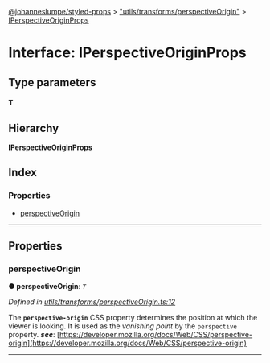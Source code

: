 [@johanneslumpe/styled-props](../README.md) > ["utils/transforms/perspectiveOrigin"](../modules/_utils_transforms_perspectiveorigin_.md) > [IPerspectiveOriginProps](../interfaces/_utils_transforms_perspectiveorigin_.iperspectiveoriginprops.md)

# Interface: IPerspectiveOriginProps

## Type parameters
#### T 
## Hierarchy

**IPerspectiveOriginProps**

## Index

### Properties

* [perspectiveOrigin](_utils_transforms_perspectiveorigin_.iperspectiveoriginprops.md#perspectiveorigin)

---

## Properties

<a id="perspectiveorigin"></a>

###  perspectiveOrigin

**● perspectiveOrigin**: *`T`*

*Defined in [utils/transforms/perspectiveOrigin.ts:12](https://github.com/johanneslumpe/styled-props/blob/3abf398/src/utils/transforms/perspectiveOrigin.ts#L12)*

The **`perspective-origin`** CSS property determines the position at which the viewer is looking. It is used as the _vanishing point_ by the `perspective` property.
*__see__*: [https://developer.mozilla.org/docs/Web/CSS/perspective-origin](https://developer.mozilla.org/docs/Web/CSS/perspective-origin)

___

